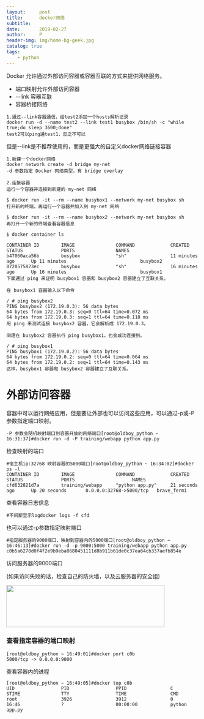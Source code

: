 ```yaml
---
layout:     post
title:      docker网络
subtitle:   
date:       2019-02-27
author:     P
header-img: img/home-bg-geek.jpg
catalog: true
tags:
    - python
---
```

Docker 允许通过外部访问容器或容器互联的方式来提供网络服务。

- 端口映射允许外部访问容器
- --link 容器互联
- 容器桥接网络

```
1.通过--link容器通信，给test2添加一个hosts解析记录
docker run -d --name test2 --link test1 busybox /bin/sh -c "while true;do sleep 3600;done"
test2可以ping通test1，反之不可以
```

但是--link是不推荐使用的，而是更强大的自定义docker网络链接容器

```
1.新建一个docker网络
docker network create -d bridge my-net
-d 参数指定 Docker 网络类型，有 bridge overlay

2.连接容器
运行一个容器并连接到新建的 my-net 网络

$ docker run -it --rm --name busybox1 --network my-net busybox sh
打开新的终端，再运行一个容器并加入到 my-net 网络

$ docker run -it --rm --name busybox2 --network my-net busybox sh
再打开一个新的终端查看容器信息

$ docker container ls

CONTAINER ID        IMAGE               COMMAND             CREATED             STATUS              PORTS               NAMES
b47060aca56b        busybox             "sh"                11 minutes ago      Up 11 minutes                           busybox2
8720575823ec        busybox             "sh"                16 minutes ago      Up 16 minutes                           busybox1
下面通过 ping 来证明 busybox1 容器和 busybox2 容器建立了互联关系。

在 busybox1 容器输入以下命令

/ # ping busybox2
PING busybox2 (172.19.0.3): 56 data bytes
64 bytes from 172.19.0.3: seq=0 ttl=64 time=0.072 ms
64 bytes from 172.19.0.3: seq=1 ttl=64 time=0.118 ms
用 ping 来测试连接 busybox2 容器，它会解析成 172.19.0.3。

同理在 busybox2 容器执行 ping busybox1，也会成功连接到。

/ # ping busybox1
PING busybox1 (172.19.0.2): 56 data bytes
64 bytes from 172.19.0.2: seq=0 ttl=64 time=0.064 ms
64 bytes from 172.19.0.2: seq=1 ttl=64 time=0.143 ms
这样，busybox1 容器和 busybox2 容器建立了互联关系。
```

# 外部访问容器

容器中可以运行网络应用，但是要让外部也可以访问这些应用，可以通过-p或-P参数指定端口映射。

```
-P 参数会随机映射端口到容器开放的网络端口[root@oldboy_python ~ 16:31:37]#docker run -d -P training/webapp python app.py
```

检查映射的端口

```
#宿主机ip:32768 映射容器的5000端口[root@oldboy_python ~ 16:34:02]#docker ps -l
CONTAINER ID        IMAGE               COMMAND             CREATED             STATUS              PORTS                     NAMES
cfd632821d7a        training/webapp     "python app.py"     21 seconds ago      Up 20 seconds       0.0.0.0:32768->5000/tcp   brave_fermi
```

查看容器日志信息

```
#不间断显示logdocker logs -f cfd
```

也可以通过-p参数指定映射端口

```
#指定服务器的9000端口，映射到容器内的5000端口[root@oldboy_python ~ 16:46:13]#docker run -d -p 9000:5000 training/webapp python app.py
c0b5a6278d0f4f2e9b9eba8680451111d8b911b61de0c37ea64cb337aefb854e
```

访问服务器的9000端口

(如果访问失败的话，检查自己的防火墙，以及云服务器的安全组)

<img src="https://images2018.cnblogs.com/blog/1132884/201808/1132884-20180816164829039-1757764520.png" alt="" width="414" height="110" />

### 查看指定容器的端口映射

```
[root@oldboy_python ~ 16:49:01]#docker port c0b
5000/tcp -> 0.0.0.0:9000
```

查看容器内的进程

```
[root@oldboy_python ~ 16:49:05]#docker top c0b
UID                 PID                 PPID                C                   STIME               TTY                 TIME                CMD
root                3926                3912                0                   16:46               ?                   00:00:00            python app.py
```
